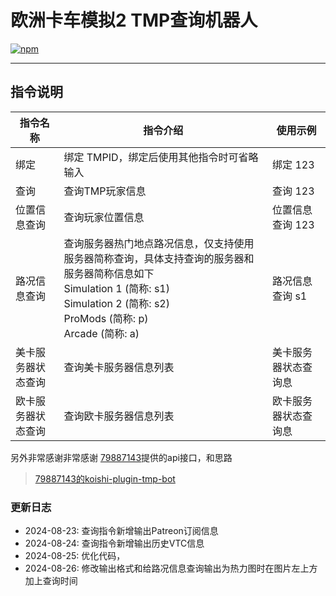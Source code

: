 # 欧洲卡车模拟2 TMP查询机器人

[![npm](https://img.shields.io/npm/v/koishi-plugin-ets2-tmp-consult-bot?style=flat-square)](https://www.npmjs.com/package/koishi-plugin-ets2-tmp-consult-bot)

---
## 指令说明
| 指令名称           | 指令介绍                                                                                                                                                                                   | 使用示例            |
|-------------------|------------------------------------------------------------------------------------------------------------------------------------------------------------------------------------------|----------------------|
| 绑定              | 绑定 TMPID，绑定后使用其他指令时可省略输入                                                                                                                                                  | 绑定 123            |
| 查询              | 查询TMP玩家信息                                                                                                                                                                           | 查询 123            |
| 位置信息查询       | 查询玩家位置信息                                                                                                                                                                           | 位置信息查询 123     |
| 路况信息查询       | 查询服务器热门地点路况信息，仅支持使用服务器简称查询，具体支持查询的服务器和服务器简称信息如下</br>Simulation 1 (简称: s1)</br>Simulation 2 (简称: s2)</br>ProMods (简称: p)</br>Arcade  (简称: a) | 路况信息查询 s1          |
| 美卡服务器状态查询  | 查询美卡服务器信息列表                                                                                                                                                                     | 美卡服务器状态查询息    |
| 欧卡服务器状态查询  | 查询欧卡服务器信息列表                                                                                                                                                                     | 欧卡服务器状态查询息    |

另外非常感谢非常感谢 [79887143](https://github.com/79887143)提供的api接口，和思路
>[79887143的koishi-plugin-tmp-bot](https://github.com/79887143/koishi-plugin-tmp-bot?tab=readme-ov-file#koishi-plugin-tmp-bot)

### 更新日志
- 2024-08-23: 查询指令新增输出Patreon订阅信息
- 2024-08-24: 查询指令新增输出历史VTC信息
- 2024-08-25: 优化代码，
- 2024-08-26: 修改输出格式和给路况信息查询输出为热力图时在图片左上方加上查询时间